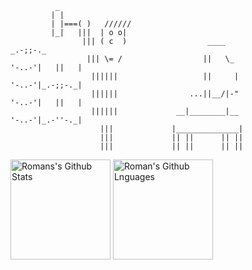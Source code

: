               _
             | |
             | |===( )   //////
             |_|   |||  | o o|
                    ||| ( c  )                  ____                                   _.-;;-._
                     ||| \= /                  ||   \_                          '-..-'|   ||   |
                      ||||||                   ||     |                         '-..-'|_.-;;-._|
                      ||||||                ...||__/|-"                         '-..-'|   ||   |
                      ||||||             __|________|__                         '-..-'|_.-''-._|
                        |||             |______________|               
                        |||             || ||      || ||
                        |||             || ||      || ||
<img height="160em" align="left top" alt="Romans's Github Stats" src="https://github-readme-stats.codestackr.vercel.app/api?username=tensegrity666&show_icons=true">
<img height="160em" align="right top" alt="Roman's Github Lnguages" src="https://github-readme-stats-eight-theta.vercel.app/api/top-langs/?username=tensegrity666&theme=vue&layout=compact">
